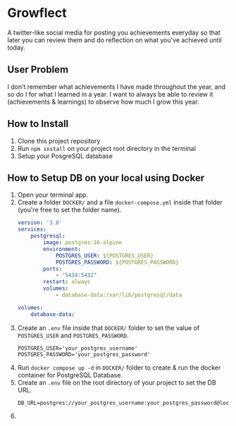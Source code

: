 # Growflect

A twitter-like social media for posting you achievements everyday so that later you can review them and do reflection on what you've achieved until today.

## User Problem
I don’t remember what achievements I have made throughout the year, and so do I for what I learned in a year. I want to always be able to review it (achievements & learnings) to observe how much I grow this year.

## How to Install

1. Clone this project repository
2. Run `npm install` on your project root directory in the terminal
3. Setup your PosgreSQL database

## How to Setup DB on your local using Docker
1. Open your terminal app.
2. Create a folder `DOCKER/` and a file `docker-compose.yml` inside that folder (you're free to set the folder name).
    ```yaml
    version: '3.8'
    services:
        postgresql:
            image: postgres:16-alpine
            environment:
                POSTGRES_USER: ${POSTGRES_USER}
                POSTGRES_PASSWORD: ${POSTGRES_PASSWORD}
            ports:
                - "5434:5432"
            restart: always
            volumes:
                - database-data:/var/lib/postgresql/data

    volumes:
        database-data:
    ```
3. Create an `.env` file inside that `DOCKER/` folder to set the value of `POSTGRES_USER` and `POSTGRES_PASSWORD`.
    ```env
    POSTGRES_USER='your_postgres_username'
    POSTGRES_PASSWORD='your_postgres_password'
    ```
4. Run `docker compose up -d` in `DOCKER/` folder to create & run the docker container for PostgreSQL Database.
5. Create an `.env` file on the root directory of your project to set the DB URL.
    ```env
    DB_URL=postgres://your_postgres_username:your_postgres_password@localhost:5434/db_name
    ```
6. 